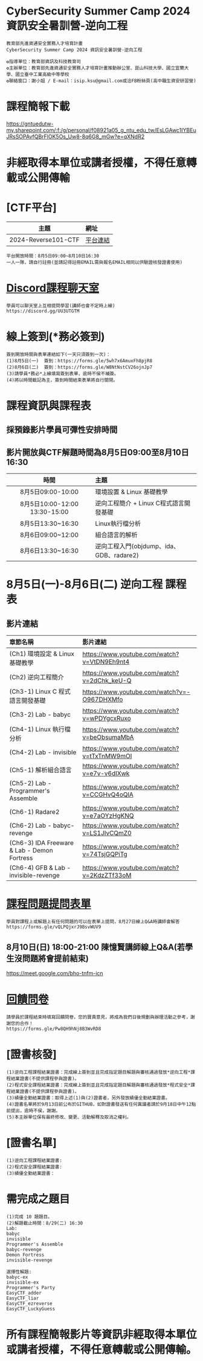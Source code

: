 # CyberSecurity Summer Camp 2024 資訊安全暑訓營-逆向工程
```
教育部先進資通安全實務人才培育計畫
CyberSecurity Summer Camp 2024 資訊安全暑訓營-逆向工程
   
✪指導單位：教育部資訊及科技教育司
✪主辦單位：教育部先進資通安全實務人才培育計畫推動辦公室、崑山科技大學、國立宜蘭大學、國立臺中工業高級中等學校
✪聯絡窗口：謝小姐 / E-mail：isip.ksu@gmail.com或洽FB粉絲頁(高中職生資安研習營)
```
# 課程簡報下載
https://gntuedutw-my.sharepoint.com/:f:/g/personal/f08921a05_g_ntu_edu_tw/EsLGAwc1IYBEuJRsSOPAvfQBrFlOK5Os_Uw8-8q6G8_mGw?e=qXNdR2

# 非經取得本單位或講者授權，不得任意轉載或公開傳輸

# [CTF平台]
|主題|網址|
|:----:|:------|
|2024-Reverse101-CTF|[平台連結](http://)|
```
平台開放時間：8月5日09:00~8月10日16:30
一人一隊，請自行註冊(並請記得註冊EMAIL需與報名EMAIL相同以供驗證核發證書使用)
```

# [Discord課程聊天室](https://discord.gg/UU3UTGTM)
```
學員可以聊天室上互相提問學習(講師也會不定時上線)
https://discord.gg/UU3UTGTM
```


# 線上簽到(*務必簽到)
```
簽到開放時間與表單連結如下(一天只須簽到一次)：
(1)8月5日(一)  簽到：https://forms.gle/5wh7x6AmuxFh8pjR8
(2)8月6日(二)  簽到：https://forms.gle/W8NtNstCV26ojnJp7
(3)請學員*務必*上線填寫簽到表單，逾時不侯不補簽。
(4)將以時間截記為主，簽到時間結束表單將自行關閉。
```


#  課程資訊與課程表
## 採預錄影片學員可彈性安排時間
## 影片開放與CTF解題時間為8月5日09:00至8月10日16:30
|時間|主題|
|:----:|:----|
|8月5日09:00-10:00|環境設置 & Linux 基礎教學|
|8月5日10:00-12:00 13:30-15:00| 逆向工程簡介 + Linux C程式語言開發基礎|
|8月5日13:30~16:30|Linux執行檔分析|
|8月6日09:00~12:00|組合語言的解析|
|8月6日13:30~16:30|逆向工程入門(objdump、ida、GDB、radare2)|


# 8月5日(一)-8月6日(二) 逆向工程  課程表
## 影片連結
|章節名稱|影片連結|
|:------|:-------------|
| (Ch1) 環境設定 & Linux 基礎教學 | https://www.youtube.com/watch?v=VtDN9Eh9nt4 |
| (Ch2) 逆向工程簡介 | https://www.youtube.com/watch?v=2dChk_keU-Q |
| (Ch3-1) Linux C 程式語言開發基礎 | https://www.youtube.com/watch?v=-O967DHXMfo |
| (Ch3-2) Lab - babyc | https://www.youtube.com/watch?v=wPDYgcxRuxo |
| (Ch4-1) Linux 執行檔分析 | https://www.youtube.com/watch?v=beObsumaMbA |
| (Ch4-2) Lab - invisible | https://www.youtube.com/watch?v=tTxTnMW9mOI |
| (Ch5-1) 解析組合語言 | https://www.youtube.com/watch?v=e7v-v6dIXwk |
| (Ch5-2) Lab - Programmer's Assemble | https://www.youtube.com/watch?v=CCGHvQ4oQlA |
| (Ch6-1) Radare2 | https://www.youtube.com/watch?v=e7aOYzHgKNQ |
| (Ch6-2) Lab - babyc-revenge | https://www.youtube.com/watch?v=LS1JIvCQmZ0 |
| (Ch6-3) IDA Freeware & Lab - Demon Fortress | https://www.youtube.com/watch?v=74TsjGQPiTg |
| (Ch6-4) GFB & Lab - invisible-revenge | https://www.youtube.com/watch?v=2KdzZTf33oM |

# [課程問題提問表單](https://forms.gle/vQLPQjxrJ9BsvWUV9)
```
學員對課程上或解題上有任何問題的可以在表單上提問，8月27日線上Q&A時講師會解答
https://forms.gle/vQLPQjxrJ9BsvWUV9
```

## 8月10日(日) 18:00-21:00 陳憶賢講師線上Q&A(若學生沒問題將會提前結束)
https://meet.google.com/bho-tnfm-icn

# [回饋問卷](https://forms.gle/5hveqkTEsL6CpRto7)
```
請學員於課程結束時填寫回饋問卷，您的寶貴意見，將成為我們日後規劃與辦理活動之參考，謝謝您的合作！
https://forms.gle/Pw8QH9hNj8B3WvRD8
```

# [證書核發]
```
(1)逆向工程課程結業證書：完成線上簽到並且完成指定題目解題與審核通過發放*逆向工程*課程結業證書(不提供課程參與證書)。
(2)程式安全課程結業證書：完成線上簽到並且完成指定題目解題與審核通過發放*程式安全*課程結業證書(不提供課程參與證書)。
(3)績優全勤結業證書：取得上述(1)與(2)證書者，另外發放績優全勤結業證書。
(4)證書名單將於9月13日前公布於GITHUB，如對證書發送有任何異議者請於9月18日中午12點前提出，逾時不侯，謝謝。
(5)本主辦單位保有最終修改、變更、活動解釋及取消之權利。
```

# [證書名單]
```
(1)逆向工程課程結業證書:
(2)程式安全課程結業證書:
(3)績優全勤結業證書：

```


#  需完成之題目      
```
(1)完成 10 題題目。
(2)解題截止時間：8/29(二) 16:30
Lab:
babyc
invisible
Programmer's Assemble
babyc-revenge
Demon Fortress
invisible-revenge

選擇性解題:
babyc-ex
invisible-ex
Programmer's Party
EasyCTF_adder
EasyCTF_liar
EasyCTF_ezreverse
EasyCTF_LuckyGuess
```

#  所有課程簡報影片等資訊非經取得本單位或講者授權，不得任意轉載或公開傳輸。
